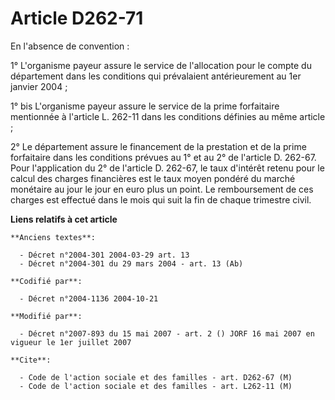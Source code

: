 # Article D262-71

En l'absence de convention :

1° L'organisme payeur assure le service de l'allocation pour le compte du département dans les conditions qui prévalaient
antérieurement au 1er janvier 2004 ;

1° bis L'organisme payeur assure le service de la prime forfaitaire mentionnée à l'article L. 262-11 dans les conditions
définies au même article ;

2° Le département assure le financement de la prestation et de la prime forfaitaire dans les conditions prévues au 1° et au
2° de l'article D. 262-67. Pour l'application du 2° de l'article D. 262-67, le taux d'intérêt retenu pour le calcul des
charges financières est le taux moyen pondéré du marché monétaire au jour le jour en euro plus un point. Le remboursement de
ces charges est effectué dans le mois qui suit la fin de chaque trimestre civil.

**Liens relatifs à cet article**

	**Anciens textes**:

	  - Décret n°2004-301 2004-03-29 art. 13
	  - Décret n°2004-301 du 29 mars 2004 - art. 13 (Ab)

	**Codifié par**:

	  - Décret n°2004-1136 2004-10-21

	**Modifié par**:

	  - Décret n°2007-893 du 15 mai 2007 - art. 2 () JORF 16 mai 2007 en vigueur le 1er juillet 2007

	**Cite**:

	  - Code de l'action sociale et des familles - art. D262-67 (M)
	  - Code de l'action sociale et des familles - art. L262-11 (M)
